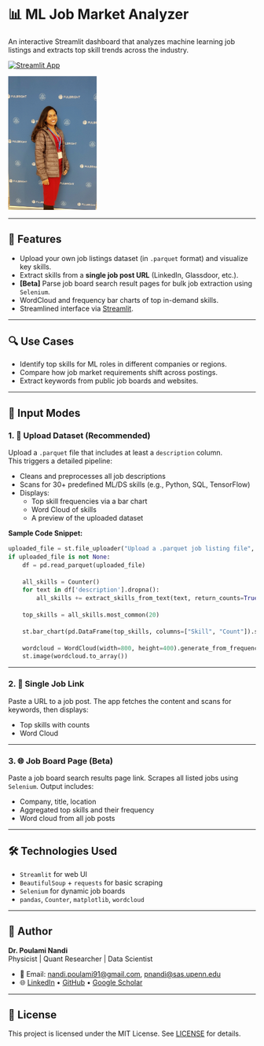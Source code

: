 # 📊 ML Job Market Analyzer

An interactive Streamlit dashboard that analyzes machine learning job listings and extracts top skill trends across the industry.

[![Streamlit App](https://img.shields.io/badge/Streamlit-Live_App-ff4b4b?logo=streamlit&logoColor=white)](https://mljobmarketanalyzer-fwxncqfv3ugxaxrq5zrxez.streamlit.app/)

<img src="https://github.com/Poulami-Nandi/IV_surface_analyzer/raw/main/images/own/own_image.jpg" alt="Poulami Nandi" width="180"/>

---

## 🚀 Features

- Upload your own job listings dataset (in `.parquet` format) and visualize key skills.
- Extract skills from a **single job post URL** (LinkedIn, Glassdoor, etc.).
- **[Beta]** Parse job board search result pages for bulk job extraction using `Selenium`.
- WordCloud and frequency bar charts of top in-demand skills.
- Streamlined interface via [Streamlit](https://streamlit.io).

---

## 🔍 Use Cases

- Identify top skills for ML roles in different companies or regions.
- Compare how job market requirements shift across postings.
- Extract keywords from public job boards and websites.

---

## 🧪 Input Modes

### 1. 📁 Upload Dataset (Recommended)

Upload a `.parquet` file that includes at least a `description` column.  
This triggers a detailed pipeline:

- Cleans and preprocesses all job descriptions
- Scans for 30+ predefined ML/DS skills (e.g., Python, SQL, TensorFlow)
- Displays:
  - Top skill frequencies via a bar chart
  - Word Cloud of skills
  - A preview of the uploaded dataset

**Sample Code Snippet:**

```python
uploaded_file = st.file_uploader("Upload a .parquet job listing file", type=["parquet"])
if uploaded_file is not None:
    df = pd.read_parquet(uploaded_file)

    all_skills = Counter()
    for text in df['description'].dropna():
        all_skills += extract_skills_from_text(text, return_counts=True)

    top_skills = all_skills.most_common(20)

    st.bar_chart(pd.DataFrame(top_skills, columns=["Skill", "Count"]).set_index("Skill"))

    wordcloud = WordCloud(width=800, height=400).generate_from_frequencies(all_skills)
    st.image(wordcloud.to_array())
```

---

### 2. 🔗 Single Job Link

Paste a URL to a job post. The app fetches the content and scans for keywords, then displays:
- Top skills with counts
- Word Cloud

---

### 3. 🌐 Job Board Page (Beta)

Paste a job board search results page link. Scrapes all listed jobs using `Selenium`. Output includes:
- Company, title, location
- Aggregated top skills and their frequency
- Word cloud from all job posts

---

## 🛠️ Technologies Used

- `Streamlit` for web UI
- `BeautifulSoup` + `requests` for basic scraping
- `Selenium` for dynamic job boards
- `pandas`, `Counter`, `matplotlib`, `wordcloud`

---

## 👤 Author

**Dr. Poulami Nandi**  
Physicist | Quant Researcher | Data Scientist  
- 📧 Email: [nandi.poulami91@gmail.com](mailto:nandi.poulami91@gmail.com), [pnandi@sas.upenn.edu](mailto:pnandi@sas.upenn.edu)  
- 🌐 [LinkedIn](https://www.linkedin.com/in/poulami-nandi-a8a12917b/) • [GitHub](https://github.com/Poulami-Nandi) • [Google Scholar](https://scholar.google.co.in/citations?user=bOYJeAYAAAAJ&hl=en)

---

## 📎 License

This project is licensed under the MIT License. See [LICENSE](./LICENSE) for details.

